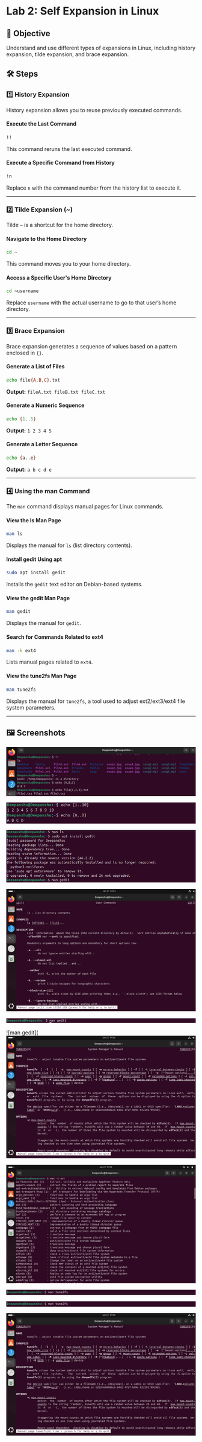 # Lab 2: Self Expansion in Linux

## 📌 Objective  
Understand and use different types of expansions in Linux, including history expansion, tilde expansion, and brace expansion.

## 🛠️ Steps  

### 1️⃣ **History Expansion**  
History expansion allows you to reuse previously executed commands.  

#### **Execute the Last Command**  
```bash
!!
```
This command reruns the last executed command.  

#### **Execute a Specific Command from History**  
```bash
!n
```
Replace `n` with the command number from the history list to execute it.

---  
### 2️⃣ **Tilde Expansion (~)**  
Tilde `~` is a shortcut for the home directory.  

#### **Navigate to the Home Directory**  
```bash
cd ~
```
This command moves you to your home directory.  

#### **Access a Specific User's Home Directory**  
```bash
cd ~username
```
Replace `username` with the actual username to go to that user’s home directory.  

---  
### 3️⃣ **Brace Expansion**  
Brace expansion generates a sequence of values based on a pattern enclosed in `{}`.

#### **Generate a List of Files**  
```bash
echo file{A,B,C}.txt
```
**Output:** `fileA.txt fileB.txt fileC.txt`

#### **Generate a Numeric Sequence**  
```bash
echo {1..5}
```
**Output:** `1 2 3 4 5`

#### **Generate a Letter Sequence**  
```bash
echo {a..e}
```
**Output:** `a b c d e`

---  
### 4️⃣ **Using the man Command**  
The `man` command displays manual pages for Linux commands.

#### **View the ls Man Page**  
```bash
man ls
```
Displays the manual for `ls` (list directory contents).

#### **Install gedit Using apt**  
```bash
sudo apt install gedit
```
Installs the `gedit` text editor on Debian-based systems.

#### **View the gedit Man Page**  
```bash
man gedit
```
Displays the manual for `gedit`.

#### **Search for Commands Related to ext4**  
```bash
man -k ext4
```
Lists manual pages related to `ext4`.

#### **View the tune2fs Man Page**  
```bash
man tune2fs
```
Displays the manual for `tune2fs`, a tool used to adjust ext2/ext3/ext4 file system parameters.

---  
## 🖼️ **Screenshots**  
![image alt](https://github.com/deepanshusingla076/G18-Linux-administration-/blob/3146fd73fd4aa023ced1524878dcd5fd3218cdc3/lab2-1.png)  

![image alt](https://github.com/deepanshusingla076/G18-Linux-administration-/blob/34a552139f0cf626495ba0a0b1a8255b060919ef/lab2-2.png)  

![image alt](https://github.com/deepanshusingla076/G18-Linux-administration-/blob/ed407bf6cb6ca9e5444a4cd7d823c249ee9f22ea/lab2-3.png) 

![man ls](https://github.com/deepanshusingla076/G18-Linux-administration-/blob/f10ee3d5e4e3d52587056cda861d119c16aa044c/lab2-9.png)

![man gedit](https://github.com/deepanshusingla076/G18-Linux-administration-/blob/7719d5512b9f937e1e55938a8ee157e018a99b28/lab2-4.png)  

![man gedit](![man tune2fs](https://github.com/deepanshusingla076/G18-Linux-administration-/blob/c9dc2fb631d7735aa537dd4b7f92ee9d962799d9/lab2-6.png)

![man -k ext](https://github.com/deepanshusingla076/G18-Linux-administration-/blob/681c35285933673117157a071896446e5be07cdb/lab2-5.png)  

![man tune2fs](https://github.com/deepanshusingla076/G18-Linux-administration-/blob/c4aba6c80cc4df45cac03503f330bae1b16f603d/lab2-8.png)

![image alt](https://github.com/deepanshusingla076/G18-Linux-administration-/blob/9e535349d9fcfc22adb5f553e4f36ac6519d97e6/lab2-8.png)

![man tune2fs](https://github.com/deepanshusingla076/G18-Linux-administration-/blob/c9dc2fb631d7735aa537dd4b7f92ee9d962799d9/lab2-6.png)

